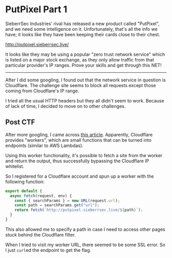 # PutPixel Part 1

SieberrSec Industries' rival has released a new product called "PutPixel", and
we need some intelligence on it. Unfortunately, that's all the info we have; it
looks like they have been keeping their cards close to their chest.

http://putpixel.sieberrsec.live/

It looks like they may be using a popular "zero trust network service" which is
listed on a major stock exchange, as they only allow traffic from that
particular provider's IP ranges. Prove your skills and get through this NET!

---

After I did some googling, I found out that the network service in question is
Cloudflare. The challenge site seems to block all requests except those coming
from Cloudflare's IP range.

I tried all the usual HTTP headers but they all didn't seem to work. Because of
lack of time, I decided to move on to other challenges.

## Post CTF

After more googling, I came across [this
article](https://community.cloudflare.com/t/is-it-possible-to-spoof-http-requests-to-pretend-theyre-coming-from-the-ip-range-of-cloudflare-workers/50806/2).
Apparently, Cloudflare provides "workers", which are small functions that can be
turned into endpoints (similar to AWS Lambdas).

Using this worker functionality, it's possible to fetch a site from the worker
and return the output, thus successfully bypassing the Cloudflare IP whitelist.

So I registered for a Cloudflare account and spun up a worker with the following
function:

```js
export default {
  async fetch(request, env) {
    const { searchParams } = new URL(request.url);
    const path = searchParams.get("url");
    return fetch(`http://putpixel.sieberrsec.live/${path}`);
  }
}
```

This also allowed me to specify a path in case I need to access other pages
stuck behind the Cloudflare filter.

When I tried to visit my worker URL, there seemed to be some SSL error. So I
just `curl`ed the endpoint to get the flag.
